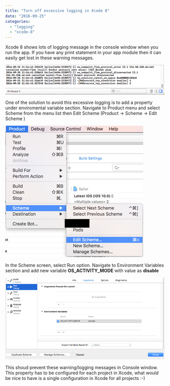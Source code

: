 ```yaml
---
title: "Turn off excessive logging in Xcode 8"
date: "2016-09-25"
categories: 
  - "logging"
  - "xcode-8"
---
```


Xcode 8 shows lots of logging message in the console window when you run the app. If you have any print statement in your app module then it can easily get lost in these warning messages.  

[![](/assets/images/1474782495_thumb.png)](https://rshankar.com/wp-content/uploads/2016/09/1474782495_full.png)

One of the solution to avoid this excessive logging is to add a property under enviromental variable section. Navigate to Product menu and select Scheme from the menu list then Edit Scheme (Product -> Scheme -> Edit Scheme )  

[![](/assets/images/1474782706_thumb.png)](https://rshankar.com/wp-content/uploads/2016/09/1474782706_full.png)

In the Scheme screen, select Run option. Navigate to Environment Variables section and add new variable **OS\_ACTIVITY\_MODE** with value as **disable**  

[![](/assets/images/1474782882_thumb.png)](https://rshankar.com/wp-content/uploads/2016/09/1474782882_full.png)

This shoud prevent these warning/logging messages in Console window. This property has to be configured for each project in Xcode, what would be nice to have is a single configuration in Xcode for all projects :-)
